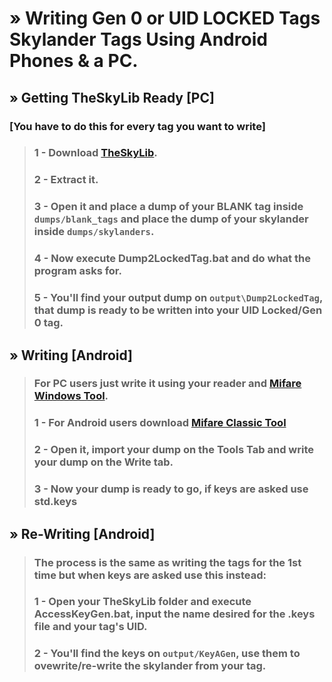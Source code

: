 # » Writing **Gen 0** or **UID LOCKED Tags** Skylander Tags Using Android Phones & a PC.

## » Getting TheSkyLib Ready [PC]
### [You have to do this for every tag you want to write]
> ### 1 - Download [TheSkyLib](https://github.com/ZillionMuffin/TheSkyLib/archive/refs/heads/main.zip).
> ### 2 - Extract it.
> ### 3 - Open it and place a dump of your **BLANK** tag inside ``dumps/blank_tags`` and place the dump of your skylander inside ``dumps/skylanders``.
> ### 4 - Now execute **Dump2LockedTag.bat** and do what the program asks for.
> ### 5 - You'll find your output dump on ``output\Dump2LockedTag``, that dump is ready to be written into your UID Locked/Gen 0 tag.

## » Writing [Android]
> ### For PC users just write it using your reader and [Mifare Windows Tool](https://github.com/xavave/Mifare-Windows-Tool).
> ### 1 - For Android users download [Mifare Classic Tool](https://github.com/ikarus23/MifareClassicTool/releases/download/v4.0.4/MifareClassicTool-4.0.4.apk)
> ### 2 - Open it, import your dump on the **Tools** Tab and write your dump on the **Write** tab.
> ### 3 - Now your dump is ready to go, if keys are asked use std.keys

## » **Re**-Writing [Android]
> ### The process is the same as writing the tags for the 1st time but when keys are asked use this instead:
> ### 1 - Open your **TheSkyLib** folder and execute **AccessKeyGen.bat**, input the name desired for the .keys file and your tag's UID.
> ### 2 - You'll find the keys on ``output/KeyAGen``, use them to ovewrite/re-write the skylander from your tag.
